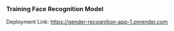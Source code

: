 ### Training Face Recognition Model

Deployment Link: https://gender-recognition-app-1.onrender.com


